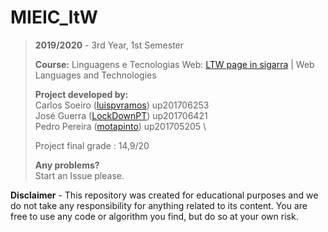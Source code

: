 # MIEIC_ltW

> **2019/2020** - 3rd Year, 1st Semester
>
> **Course:** Linguagens e Tecnologias Web: [LTW page in sigarra](https://sigarra.up.pt/feup/en/ucurr_geral.ficha_uc_view?pv_ocorrencia_id=436452) | 
Web Languages and Technologies 
>
> **Project developed by:**\
> Carlos Soeiro ([luispvramos](https://github.com/luispvramos)) up201706253 \
> José Guerra ([LockDownPT](https://github.com/LockDownPT)) up201706421 \
> Pedro Pereira ([motapinto](https://github.com/motapinto)) up201705205 \
>
>
> Project final grade : 14,9/20
>
>
> **Any problems?**\
> Start an Issue please.

**Disclaimer** - This repository was created for educational purposes and we do not take any responsibility for anything related to its content. You are free to use any code or algorithm you find, but do so at your own risk.
